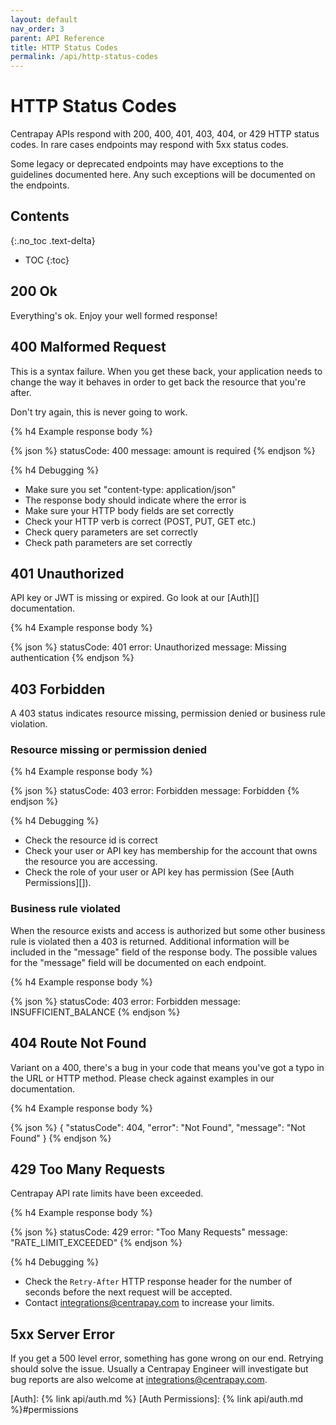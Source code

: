 ```yaml
---
layout: default
nav_order: 3
parent: API Reference
title: HTTP Status Codes
permalink: /api/http-status-codes
---
```


# HTTP Status Codes

Centrapay APIs respond with 200, 400, 401, 403, 404, or 429 HTTP status codes.
In rare cases endpoints may respond with 5xx status codes.

Some legacy or deprecated endpoints may have exceptions to the guidelines
documented here. Any such exceptions will be documented on the endpoints.

## Contents
{:.no_toc .text-delta}

* TOC
{:toc}


## 200 Ok

Everything's ok. Enjoy your well formed response!

## 400 Malformed Request

This is a syntax failure. When you get these back, your application needs to change the way it
behaves in order to get back the resource that you're after.

Don't try again, this is never going to work.

{% h4 Example response body %}

{% json %}
  statusCode: 400
  message: amount is required
{% endjson %}

{% h4 Debugging %}

* Make sure you set "content-type: application/json"
* The response body should indicate where the error is
* Make sure your HTTP body fields are set correctly
* Check your HTTP verb is correct (POST, PUT, GET etc.)
* Check query parameters are set correctly
* Check path parameters are set correctly

## 401 Unauthorized

API key or JWT is missing or expired. Go look at our [Auth][] documentation.

{% h4 Example response body %}

{% json %}
  statusCode: 401
  error: Unauthorized
  message: Missing authentication
{% endjson %}


## 403 Forbidden

A 403 status indicates resource missing, permission denied or
business rule violation.

### Resource missing or permission denied

{% h4 Example response body %}

{% json %}
  statusCode: 403
  error: Forbidden
  message: Forbidden
{% endjson %}

{% h4 Debugging %}

* Check the resource id is correct
* Check your user or API key has membership for the account that owns the resource you are accessing.
* Check the role of your user or API key has permission (See [Auth Permissions][]).

### Business rule violated

When the resource exists and access is authorized but some other business rule
is violated then a 403 is returned. Additional information will be included in
the "message" field of the response body. The possible values for the "message"
field will be documented on each endpoint.

{% h4 Example response body %}

{% json %}
  statusCode: 403
  error: Forbidden
  message: INSUFFICIENT_BALANCE
{% endjson %}


## 404 Route Not Found

Variant on a 400, there's a bug in your code that means you've got a typo in
the URL or HTTP method. Please check against examples in our documentation.

{% h4 Example response body %}

{% json %}
{
  "statusCode": 404,
  "error": "Not Found",
  "message": "Not Found"
}
{% endjson %}

## 429 Too Many Requests

Centrapay API rate limits have been exceeded.

{% h4 Example response body %}

{% json %}
  statusCode: 429
  error: "Too Many Requests"
  message: "RATE_LIMIT_EXCEEDED"
{% endjson %}

{% h4 Debugging %}

 * Check the `Retry-After` HTTP response header for the number of seconds
   before the next request will be accepted.
 * Contact [integrations@centrapay.com](mailto:integrations@centrapay.com) to increase your limits.


## 5xx Server Error

If you get a 500 level error, something has gone wrong on our end. Retrying
should solve the issue. Usually a Centrapay Engineer will investigate but
bug reports are also welcome at [integrations@centrapay.com](mailto:integrations@centrapay.com).


[Auth]: {% link api/auth.md %}
[Auth Permissions]: {% link api/auth.md %}#permissions
